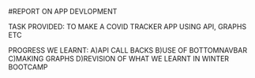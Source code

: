#REPORT ON APP DEVLOPMENT

TASK PROVIDED:
TO MAKE A COVID TRACKER APP USING API, GRAPHS ETC

PROGRESS WE LEARNT:
A)API CALL BACKS
B)USE OF BOTTOMNAVBAR
C)MAKING GRAPHS
D)REVISION OF WHAT WE LEARNT IN WINTER BOOTCAMP

